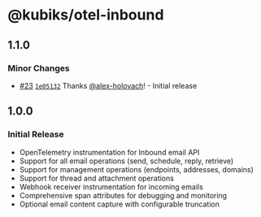 # @kubiks/otel-inbound

## 1.1.0

### Minor Changes

- [#23](https://github.com/kubiks-inc/otel/pull/23) [`1e05132`](https://github.com/kubiks-inc/otel/commit/1e05132918494e39929a8d07ff5a08c6012ea320) Thanks [@alex-holovach](https://github.com/alex-holovach)! - Initial release

## 1.0.0

### Initial Release

- OpenTelemetry instrumentation for Inbound email API
- Support for all email operations (send, schedule, reply, retrieve)
- Support for management operations (endpoints, addresses, domains)
- Support for thread and attachment operations
- Webhook receiver instrumentation for incoming emails
- Comprehensive span attributes for debugging and monitoring
- Optional email content capture with configurable truncation
